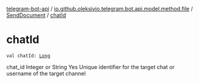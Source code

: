 [telegram-bot-api](../../index.md) / [io.github.oleksivio.telegram.bot.api.model.method.file](../index.md) / [SendDocument](index.md) / [chatId](./chat-id.md)

# chatId

`val chatId: `[`Long`](https://kotlinlang.org/api/latest/jvm/stdlib/kotlin/-long/index.html)

chat_id	Integer or String	Yes	Unique identifier for the target chat or username of the target channel

